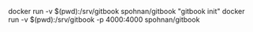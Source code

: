 
docker run -v $(pwd):/srv/gitbook spohnan/gitbook "gitbook init"
docker run -v $(pwd):/srv/gitbook -p 4000:4000 spohnan/gitbook
